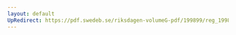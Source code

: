 ```yaml
---
layout: default
UpRedirect: https://pdf.swedeb.se/riksdagen-volumeG-pdf/199899/reg_199899/reg_199899_0379.pdf
---
```

